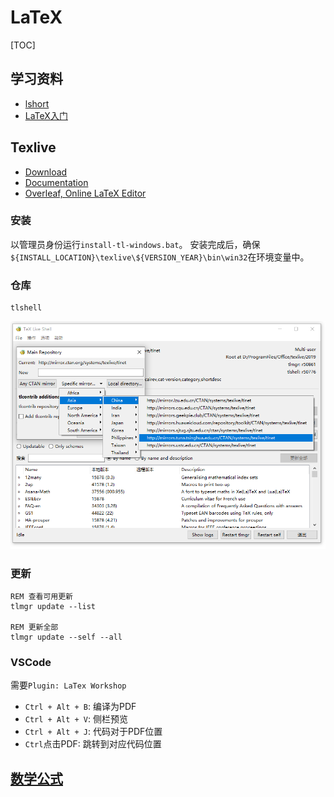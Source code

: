 # LaTeX

[TOC]

## 学习资料

- [lshort](./pdf/lshort-zh-cn.pdf)
- [LaTeX入门](./pdf/LaTeX入门（刘海洋）.pdf)

## Texlive

- [Download](https://mirrors.tuna.tsinghua.edu.cn/CTAN/systems/texlive/Images/)
- [Documentation](https://tug.org/texlive/doc.html)
- [Overleaf, Online LaTeX Editor](https://www.overleaf.com/)

### 安装

以管理员身份运行`install-tl-windows.bat`。
安装完成后，确保`${INSTALL_LOCATION}\texlive\${VERSION_YEAR}\bin\win32`在环境变量中。

### 仓库

```batch
tlshell
```

![](.//images/texlive_repository.png)

### 更新

```batch
REM 查看可用更新
tlmgr update --list

REM 更新全部
tlmgr update --self --all
```

### VSCode

需要`Plugin: LaTex Workshop`

- `Ctrl + Alt + B`: 编译为PDF
- `Ctrl + Alt + V`: 侧栏预览
- `Ctrl + Alt + J`: 代码对于PDF位置
- `Ctrl`点击PDF: 跳转到对应代码位置

## [数学公式](./formula.html)